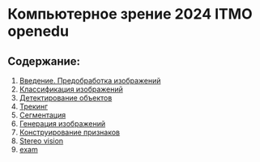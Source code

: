 # Компьютерное зрение 2024 ITMO openedu 
## Содержание:
1.    [Введение. Предобработка изображений]()  
2.    [Классификация изображений](https://github.com/IVAN-SMIT/Computer-vision-ITMO/blob/main/task2.ipynb)  
3.    [Детектирование объектов](https://github.com/IVAN-SMIT/Computer-vision-ITMO/blob/main/task3.ipynb) 
4.    [Трекинг]()    
5.    [Сегментация]() 
6.   [Генерация изображений](https://github.com/IVAN-SMIT/Computer-vision-ITMO/blob/main/task6.ipynb)
7.   [Конструирование признаков](https://github.com/IVAN-SMIT/Computer-vision-ITMO/blob/main/task7.ipynb)
8.   [Stereo vision](https://github.com/IVAN-SMIT/Computer-vision-ITMO/blob/main/task8.ipynb)
9.   [exam](https://github.com/IVAN-SMIT/Computer-vision-ITMO/blob/main/exam.ipynb)

